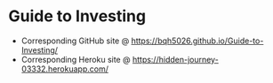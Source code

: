 # Guide to Investing

* Corresponding GitHub site @ https://bqh5026.github.io/Guide-to-Investing/
* Corresponding Heroku site @ https://hidden-journey-03332.herokuapp.com/